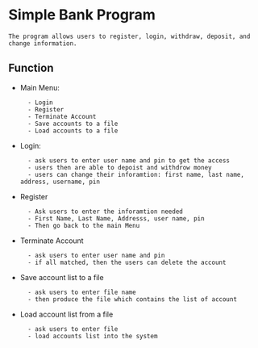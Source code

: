 # Simple Bank Program
	The program allows users to register, login, withdraw, deposit, and change information.
## Function

 - Main Menu:
 
		 - Login
		 - Register
		 - Terminate Account
		 - Save accounts to a file
		 - Load accounts to a file
 - Login:

		 - ask users to enter user name and pin to get the access
		 - users then are able to depoist and withdrow money
		 - users can change their inforamtion: first name, last name, address, username, pin
 - Register

		 - Ask users to enter the inforamtion needed
		 - First Name, Last Name, Addresss, user name, pin
		 - Then go back to the main Menu
- Terminate Account

		- ask users to enter user name and pin
		- if all matched, then the users can delete the account
- Save account list to a file

		- ask users to enter file name
		- then produce the file which contains the list of account 
- Load account list from a file

		- ask users to enter file
		- load accounts list into the system
